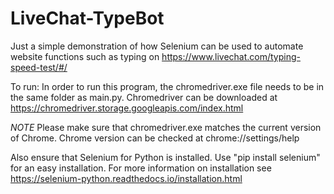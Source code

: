 # LiveChat-TypeBot
Just a simple demonstration of how Selenium can be used to automate website functions such as typing on https://www.livechat.com/typing-speed-test/#/

To run:
In order to run this program, the chromedriver.exe file needs to be in the same folder as main.py. Chromedriver can be downloaded at https://chromedriver.storage.googleapis.com/index.html

*NOTE* Please make sure that chromedriver.exe matches the current version of Chrome. Chrome version can be checked at chrome://settings/help

Also ensure that Selenium for Python is installed. Use "pip install selenium" for an easy installation. For more information on installation see https://selenium-python.readthedocs.io/installation.html
